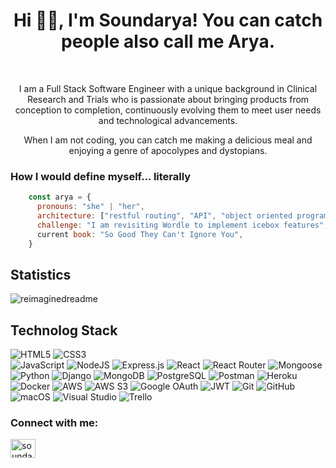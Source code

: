 <h1 align="center">Hi 👋🏾, I'm Soundarya! You can catch people also call me Arya.</h1><br>
<p align="center">I am a Full Stack Software Engineer with a unique background in Clinical Research and Trials who is passionate about bringing products from conception to completion, continuously evolving them to meet user needs and technological advancements.</p>

<p align="center"> When I am not coding, you can catch me making a delicious meal and enjoying a genre of apocolypes and dystopians.</p>


<h3>How I would define myself... literally</h3>

```javascript
    const arya = {
      pronouns: "she" | "her",
      architecture: ["restful routing", "API", "object oriented programming"],
      challenge: "I am revisiting Wordle to implement icebox features",
      current book: "So Good They Can't Ignore You",
    }
```

<h2>Statistics</h2>
<img src="https://myreadme.vercel.app/api/embed/soundaryanattuva?panels=userstatistics,toprepositories,toplanguages,commitgraph" alt="reimaginedreadme" />


<h2>Technolog Stack</h2>

![HTML5](https://img.shields.io/badge/html5-%23E34F26.svg?style=for-the-badge&logo=html5&logoColor=white)
![CSS3](https://img.shields.io/badge/css3-%231572B6.svg?style=for-the-badge&logo=css3&logoColor=white)	
![JavaScript](https://img.shields.io/badge/javascript-%23323330.svg?style=for-the-badge&logo=javascript&logoColor=%23F7DF1E)
![NodeJS](https://img.shields.io/badge/node.js-6DA55F?style=for-the-badge&logo=node.js&logoColor=white)
![Express.js](https://img.shields.io/badge/express.js-%23404d59.svg?style=for-the-badge&logo=express&logoColor=%2361DAFB)
![React](https://img.shields.io/badge/react-%2320232a.svg?style=for-the-badge&logo=react&logoColor=%2361DAFB)
![React Router](https://img.shields.io/badge/React_Router-CA4245?style=for-the-badge&logo=react-router&logoColor=white)
![Mongoose](https://img.shields.io/badge/Mongoose-880000.svg?style=for-the-badge&logo=Mongoose&logoColor=white)
![Python](https://img.shields.io/badge/python-3670A0?style=for-the-badge&logo=python&logoColor=ffdd54)
![Django](https://img.shields.io/badge/django-%23092E20.svg?style=for-the-badge&logo=django&logoColor=white)
![MongoDB](https://img.shields.io/badge/MongoDB-%234ea94b.svg?style=for-the-badge&logo=mongodb&logoColor=white)
![PostgreSQL](https://img.shields.io/badge/PostgreSQL-4169E1.svg?style=for-the-badge&logo=PostgreSQL&logoColor=white)
![Postman](https://img.shields.io/badge/Postman-FF6C37?style=for-the-badge&logo=postman&logoColor=white)
![Heroku](https://img.shields.io/badge/-Heroku-430098?style=flat-square&logo=heroku)
![Docker](https://img.shields.io/badge/Docker-2496ED.svg?style=for-the-badge&logo=Docker&logoColor=white)
![AWS](https://img.shields.io/badge/Amazon%20AWS-232F3E.svg?style=for-the-badge&logo=Amazon-AWS&logoColor=white)
![AWS S3](https://img.shields.io/badge/Amazon%20S3-569A31.svg?style=for-the-badge&logo=Amazon-S3&logoColor=white)
![Google OAuth](https://img.shields.io/badge/Google_OAuth-4285F4.svg?style=for-the-badge&logo=Google&logoColor=white)
![JWT](https://img.shields.io/badge/JWT-black?style=for-the-badge&logo=JSON%20web%20tokens)
![Git](https://img.shields.io/badge/git-%23F05033.svg?style=for-the-badge&logo=git&logoColor=white)
![GitHub](https://img.shields.io/badge/github-%23121011.svg?style=for-the-badge&logo=github&logoColor=white)
![macOS](https://img.shields.io/badge/macOS-000000.svg?style=for-the-badge&logo=macOS&logoColor=white)
![Visual Studio](https://img.shields.io/badge/Visual%20Studio-5C2D91.svg?style=for-the-badge&logo=visual-studio&logoColor=white)
![Trello](https://img.shields.io/badge/Trello-%23026AA7.svg?style=for-the-badge&logo=Trello&logoColor=white)

<h3 align="left">Connect with me:</h3>
<p align="left">
<a href="https://linkedin.com/in/soundarya nattuva" target="blank"><img align="center" src="https://raw.githubusercontent.com/rahuldkjain/github-profile-readme-generator/master/src/images/icons/Social/linked-in-alt.svg" alt="soundarya nattuva" height="30" width="40" /></a>
</p>


